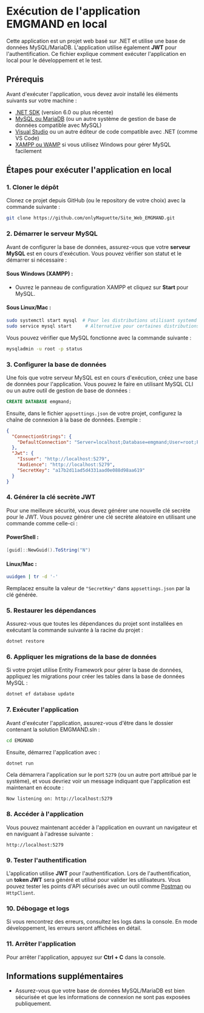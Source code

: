 # Exécution de l'application EMGMAND en local

Cette application est un projet web basé sur .NET et utilise une base de données MySQL/MariaDB. L'application utilise également **JWT** pour l'authentification. Ce fichier explique comment exécuter l'application en local pour le développement et le test.

## Prérequis

Avant d'exécuter l'application, vous devez avoir installé les éléments suivants sur votre machine :

- [.NET SDK](https://dotnet.microsoft.com/download/dotnet) (version 6.0 ou plus récente)
- [MySQL ou MariaDB](https://dev.mysql.com/downloads/installer/) (ou un autre système de gestion de base de données compatible avec MySQL)
- [Visual Studio](https://visualstudio.microsoft.com/downloads/) ou un autre éditeur de code compatible avec .NET (comme VS Code)
- [XAMPP ou WAMP](https://www.apachefriends.org/) si vous utilisez Windows pour gérer MySQL facilement

## Étapes pour exécuter l'application en local

### 1. Cloner le dépôt

Clonez ce projet depuis GitHub (ou le repository de votre choix) avec la commande suivante :

```bash
git clone https://github.com/onlyMaguette/Site_Web_EMGMAND.git
```

### 2. Démarrer le serveur MySQL

Avant de configurer la base de données, assurez-vous que votre **serveur MySQL** est en cours d'exécution. Vous pouvez vérifier son statut et le démarrer si nécessaire :

#### Sous Windows (XAMPP) :

- Ouvrez le panneau de configuration XAMPP et cliquez sur **Start** pour MySQL.

#### Sous Linux/Mac :

```bash
sudo systemctl start mysql  # Pour les distributions utilisant systemd
sudo service mysql start     # Alternative pour certaines distributions
```

Vous pouvez vérifier que MySQL fonctionne avec la commande suivante :

```bash
mysqladmin -u root -p status
```

### 3. Configurer la base de données

Une fois que votre serveur MySQL est en cours d'exécution, créez une base de données pour l'application. Vous pouvez le faire en utilisant MySQL CLI ou un autre outil de gestion de base de données :

```sql
CREATE DATABASE emgmand;
```

Ensuite, dans le fichier `appsettings.json` de votre projet, configurez la chaîne de connexion à la base de données. Exemple :

```json
{
  "ConnectionStrings": {
    "DefaultConnection": "Server=localhost;Database=emgmand;User=root;Password=yourpassword;"
  },
  "Jwt": {
    "Issuer": "http://localhost:5279",
    "Audience": "http://localhost:5279",
    "SecretKey": "a17b2d11ad5d4331aad0e088d98aa619"
  }
}
```

### 4. Générer la clé secrète JWT

Pour une meilleure sécurité, vous devez générer une nouvelle clé secrète pour le JWT. Vous pouvez générer une clé secrète aléatoire en utilisant une commande comme celle-ci :

#### PowerShell :

```powershell
[guid]::NewGuid().ToString("N")
```

#### Linux/Mac :

```bash
uuidgen | tr -d '-'
```

Remplacez ensuite la valeur de `"SecretKey"` dans `appsettings.json` par la clé générée.

### 5. Restaurer les dépendances

Assurez-vous que toutes les dépendances du projet sont installées en exécutant la commande suivante à la racine du projet :

```bash
dotnet restore
```

### 6. Appliquer les migrations de la base de données

Si votre projet utilise Entity Framework pour gérer la base de données, appliquez les migrations pour créer les tables dans la base de données MySQL :

```bash
dotnet ef database update
```

### 7. Exécuter l'application

Avant d'exécuter l'application, assurez-vous d'être dans le dossier contenant la solution EMGMAND.sln :

```bash
cd EMGMAND
```

Ensuite, démarrez l'application avec :

```bash
dotnet run
```

Cela démarrera l'application sur le port `5279` (ou un autre port attribué par le système), et vous devriez voir un message indiquant que l'application est maintenant en écoute :

```
Now listening on: http://localhost:5279
```

### 8. Accéder à l'application

Vous pouvez maintenant accéder à l'application en ouvrant un navigateur et en naviguant à l'adresse suivante :

```
http://localhost:5279
```

### 9. Tester l'authentification

L'application utilise **JWT** pour l'authentification. Lors de l'authentification, un **token JWT** sera généré et utilisé pour valider les utilisateurs. Vous pouvez tester les points d'API sécurisés avec un outil comme [Postman](https://www.postman.com/) ou `HttpClient`.

### 10. Débogage et logs

Si vous rencontrez des erreurs, consultez les logs dans la console. En mode développement, les erreurs seront affichées en détail.

### 11. Arrêter l'application

Pour arrêter l'application, appuyez sur **Ctrl + C** dans la console.

## Informations supplémentaires
- Assurez-vous que votre base de données MySQL/MariaDB est bien sécurisée et que les informations de connexion ne sont pas exposées publiquement.
